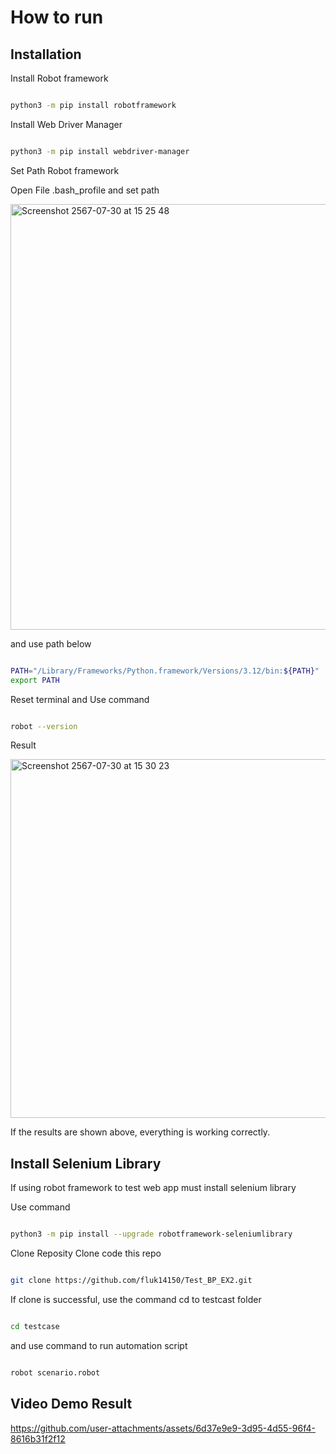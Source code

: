 # How to run

## Installation

Install Robot framework

``` bash

python3 -m pip install robotframework

```

Install Web Driver Manager

``` bash

python3 -m pip install webdriver-manager

```

Set Path Robot framework

Open File  .bash_profile and set path 

<img width="681" alt="Screenshot 2567-07-30 at 15 25 48" src="https://github.com/user-attachments/assets/0d25b56a-ff4a-476b-9ec2-e04fc2d0462b">

and use path below

``` bash

PATH="/Library/Frameworks/Python.framework/Versions/3.12/bin:${PATH}"
export PATH
```
Reset terminal and Use command 

``` bash

robot --version
```
Result 

<img width="574" alt="Screenshot 2567-07-30 at 15 30 23" src="https://github.com/user-attachments/assets/07bda01e-ca18-46f9-98a9-00fcba77fb9a">

If the results are shown above, everything is working correctly.

## Install Selenium Library

If using robot framework to test web app must install selenium library 

Use command 
``` bash

python3 -m pip install --upgrade robotframework-seleniumlibrary

```

Clone Reposity
Clone code this repo

``` bash

git clone https://github.com/fluk14150/Test_BP_EX2.git
```

If clone is successful, use the command cd to testcast folder 

``` bash

cd testcase 
```

and use command to run automation script
``` bash

robot scenario.robot 
```

## Video Demo Result



https://github.com/user-attachments/assets/6d37e9e9-3d95-4d55-96f4-8616b31f2f12




